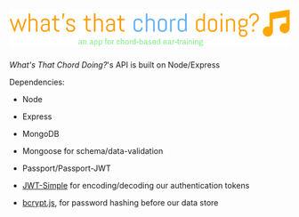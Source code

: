 # ![What's That Chord Doing?](img/logo.png)

_What's That Chord Doing?_'s API is built on Node/Express

Dependencies:

* Node

* Express

* MongoDB

* Mongoose for schema/data-validation

* Passport/Passport-JWT

* [JWT-Simple](https://github.com/hokaccha/node-jwt-simple) for encoding/decoding our authentication tokens

* [bcrypt.js](https://github.com/dcodeIO/bcrypt.js), for password hashing before our data store
